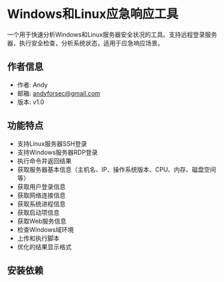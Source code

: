 # Windows和Linux应急响应工具

一个用于快速分析Windows和Linux服务器安全状况的工具。支持远程登录服务器，执行安全检查，分析系统状态，适用于应急响应场景。

## 作者信息

- 作者: Andy
- 邮箱: andyforsec@gmail.com
- 版本: v1.0

## 功能特点

- 支持Linux服务器SSH登录
- 支持Windows服务器RDP登录
- 执行命令并返回结果
- 获取服务器基本信息（主机名、IP、操作系统版本、CPU、内存、磁盘空间等）
- 获取用户登录信息
- 获取网络连接信息
- 获取系统进程信息
- 获取启动项信息
- 获取Web服务信息
- 检查Windows域环境
- 上传和执行脚本
- 优化的结果显示格式

## 安装依赖 